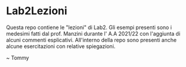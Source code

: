 # Lab2Lezioni

Questa repo contiene le "lezioni" di Lab2. Gli esempi presenti sono i medesimi fatti dal prof. Manzini durante l' A.A 2021/22 con l'aggiunta di alcuni commenti esplicativi. All'interno della repo sono presenti anche alcune esercitazioni con relative spiegazioni.


~ Tommy

